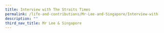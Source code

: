 ```yaml
---
title: Interview with The Straits Times
permalink: /life-and-contributions/Mr-Lee-and-Singapore/Interview-with-The-Straits-Times
description: ""
third_nav_title: Mr Lee & Singapore
---
```


